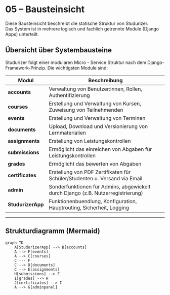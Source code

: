 <!---
Artefakte der Systemdokumentation wurden mithilfe von ChatGPT (OpenAI) erstellt und manuell angepasst
-->
# 05 – Bausteinsicht

Diese Bausteinsicht beschreibt die statische Struktur von Studurizer.  
Das System ist in mehrere logisch und fachlich getrennte Module (Django Apps) unterteilt.

## Übersicht über Systembausteine

Studurizer folgt einer modularen Micro - Service Struktur nach dem Django-Framework-Prinzip. Die wichtigsten Module sind:

| Modul             | Beschreibung                                                                     |
|-------------------|----------------------------------------------------------------------------------|
| **accounts**      | Verwaltung von Benutzer:innen, Rollen, Authentifizierung                         |
| **courses**       | Erstellung und Verwaltung von Kursen, Zuweisung von Teilnehmenden                |
| **events**        | Erstellung und Verwaltung von Terminen                                           |
| **documents**     | Upload, Download und Versionierung von Lernmaterialien                           |
| **assignments**   | Erstellung von Leistungskontrollen                                               |
| **submissions**   | Ermöglicht das einreichen von Abgaben für Leistungskontrollen                    |
| **grades**        | Ermöglicht das bewerten von Abgaben                                              |
| **certificates**  | Erstellung von PDF Zertifikaten für Schüler/Studenten u. Versand via Email       |
| **admin**         | Sonderfunktionen für Admins, abgewickelt durch Django (z.B. Nutzerregistrierung) |
| **StudurizerApp** | Funktionenbuendlung, Konfiguration, Hauptrouting, Sicherheit, Logging            |

---

## Strukturdiagramm (Mermaid)

```mermaid
graph TD
    A[StudurizerApp] --> B[accounts]
    A --> F[events]
    A --> C[courses]
    C --- F
    C --> D[documents]
    C --> E[assignments]
    H[submissions] --> E
    I[grades] --> H
    J[certificates] --> I
    A --> G[adminpanel]

